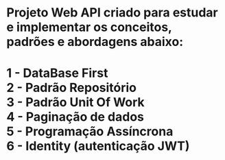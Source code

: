 <h1> Projeto Web API criado para estudar e implementar os conceitos, padrões e abordagens abaixo: <h1/>
<p>
1 - DataBase First <br>
2 - Padrão Repositório <br>
3 - Padrão Unit Of Work <br>
4 - Paginação de dados <br>
5 - Programação Assíncrona <br>
6 - Identity (autenticação JWT) <br>
<p/>
